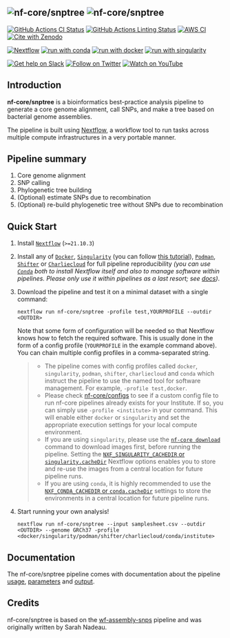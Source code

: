 ## ![nf-core/snptree](docs/images/nf-core/snptree_logo_light.png#gh-light-mode-only) ![nf-core/snptree](docs/images/nf-core/snptree_logo_dark.png#gh-dark-mode-only)

[![GitHub Actions CI Status](https://github.com/nf-core/snptree/workflows/nf-core%20CI/badge.svg)](https://github.com/nf-core/snptree/actions?query=workflow%3A%22nf-core+CI%22)
[![GitHub Actions Linting Status](https://github.com/nf-core/snptree/workflows/nf-core%20linting/badge.svg)](https://github.com/nf-core/snptree/actions?query=workflow%3A%22nf-core+linting%22)
[![AWS CI](https://img.shields.io/badge/CI%20tests-full%20size-FF9900?labelColor=000000&logo=Amazon%20AWS)](https://nf-co.re/snptree/results)
[![Cite with Zenodo](http://img.shields.io/badge/DOI-10.5281/zenodo.XXXXXXX-1073c8?labelColor=000000)](https://doi.org/10.5281/zenodo.XXXXXXX)

[![Nextflow](https://img.shields.io/badge/nextflow%20DSL2-%E2%89%A521.10.3-23aa62.svg?labelColor=000000)](https://www.nextflow.io/)
[![run with conda](http://img.shields.io/badge/run%20with-conda-3EB049?labelColor=000000&logo=anaconda)](https://docs.conda.io/en/latest/)
[![run with docker](https://img.shields.io/badge/run%20with-docker-0db7ed?labelColor=000000&logo=docker)](https://www.docker.com/)
[![run with singularity](https://img.shields.io/badge/run%20with-singularity-1d355c.svg?labelColor=000000)](https://sylabs.io/docs/)

[![Get help on Slack](http://img.shields.io/badge/slack-nf--core%20%23snptree-4A154B?labelColor=000000&logo=slack)](https://nfcore.slack.com/channels/snptree)
[![Follow on Twitter](http://img.shields.io/badge/twitter-%40nf__core-1DA1F2?labelColor=000000&logo=twitter)](https://twitter.com/nf_core)
[![Watch on YouTube](http://img.shields.io/badge/youtube-nf--core-FF0000?labelColor=000000&logo=youtube)](https://www.youtube.com/c/nf-core)

## Introduction

<!-- TODO nf-core: Write a 1-2 sentence summary of what data the pipeline is for and what it does -->

**nf-core/snptree** is a bioinformatics best-practice analysis pipeline to generate a core genome alignment, call SNPs, and make a tree based on bacterial genome assemblies.

The pipeline is built using [Nextflow](https://www.nextflow.io), a workflow tool to run tasks across multiple compute infrastructures in a very portable manner.

[//]: # (It uses Docker/Singularity containers making installation trivial and results highly reproducible. The [Nextflow DSL2]&#40;https://www.nextflow.io/docs/latest/dsl2.html&#41; implementation of this pipeline uses one container per process which makes it much easier to maintain and update software dependencies. Where possible, these processes have been submitted to and installed from [nf-core/modules]&#40;https://github.com/nf-core/modules&#41; in order to make them available to all nf-core pipelines, and to everyone within the Nextflow community!)

<!-- TODO nf-core: Add full-sized test dataset and amend the paragraph below if applicable -->

[//]: # (On release, automated continuous integration tests run the pipeline on a full-sized dataset on the AWS cloud infrastructure. This ensures that the pipeline runs on AWS, has sensible resource allocation defaults set to run on real-world datasets, and permits the persistent storage of results to benchmark between pipeline releases and other analysis sources. The results obtained from the full-sized test can be viewed on the [nf-core website]&#40;https://nf-co.re/snptree/results&#41;.)

## Pipeline summary

<!-- TODO nf-core: Fill in short bullet-pointed list of the default steps in the pipeline -->

1. Core genome alignment
2. SNP calling
3. Phylogenetic tree building
4. (Optional) estimate SNPs due to recombination
5. (Optional) re-build phylogenetic tree without SNPs due to recombination

## Quick Start

1. Install [`Nextflow`](https://www.nextflow.io/docs/latest/getstarted.html#installation) (`>=21.10.3`)

2. Install any of [`Docker`](https://docs.docker.com/engine/installation/), [`Singularity`](https://www.sylabs.io/guides/3.0/user-guide/) (you can follow [this tutorial](https://singularity-tutorial.github.io/01-installation/)), [`Podman`](https://podman.io/), [`Shifter`](https://nersc.gitlab.io/development/shifter/how-to-use/) or [`Charliecloud`](https://hpc.github.io/charliecloud/) for full pipeline reproducibility _(you can use [`Conda`](https://conda.io/miniconda.html) both to install Nextflow itself and also to manage software within pipelines. Please only use it within pipelines as a last resort; see [docs](https://nf-co.re/usage/configuration#basic-configuration-profiles))_.

3. Download the pipeline and test it on a minimal dataset with a single command:

   ```console
   nextflow run nf-core/snptree -profile test,YOURPROFILE --outdir <OUTDIR>
   ```

   Note that some form of configuration will be needed so that Nextflow knows how to fetch the required software. This is usually done in the form of a config profile (`YOURPROFILE` in the example command above). You can chain multiple config profiles in a comma-separated string.

   > - The pipeline comes with config profiles called `docker`, `singularity`, `podman`, `shifter`, `charliecloud` and `conda` which instruct the pipeline to use the named tool for software management. For example, `-profile test,docker`.
   > - Please check [nf-core/configs](https://github.com/nf-core/configs#documentation) to see if a custom config file to run nf-core pipelines already exists for your Institute. If so, you can simply use `-profile <institute>` in your command. This will enable either `docker` or `singularity` and set the appropriate execution settings for your local compute environment.
   > - If you are using `singularity`, please use the [`nf-core download`](https://nf-co.re/tools/#downloading-pipelines-for-offline-use) command to download images first, before running the pipeline. Setting the [`NXF_SINGULARITY_CACHEDIR` or `singularity.cacheDir`](https://www.nextflow.io/docs/latest/singularity.html?#singularity-docker-hub) Nextflow options enables you to store and re-use the images from a central location for future pipeline runs.
   > - If you are using `conda`, it is highly recommended to use the [`NXF_CONDA_CACHEDIR` or `conda.cacheDir`](https://www.nextflow.io/docs/latest/conda.html) settings to store the environments in a central location for future pipeline runs.

4. Start running your own analysis!

   <!-- TODO nf-core: Update the example "typical command" below used to run the pipeline -->

   ```console
   nextflow run nf-core/snptree --input samplesheet.csv --outdir <OUTDIR> --genome GRCh37 -profile <docker/singularity/podman/shifter/charliecloud/conda/institute>
   ```

## Documentation

The nf-core/snptree pipeline comes with documentation about the pipeline [usage](https://nf-co.re/snptree/usage), [parameters](https://nf-co.re/snptree/parameters) and [output](https://nf-co.re/snptree/output).

## Credits

nf-core/snptree is based on the [wf-assembly-snps](https://github.com/chrisgulvik/wf-assembly-snps) pipeline and was originally written by Sarah Nadeau.

[//]: # (We thank the following people for their extensive assistance in the development of this pipeline:)

<!-- TODO nf-core: If applicable, make list of people who have also contributed -->

[//]: # (## Contributions and Support)

[//]: # ()
[//]: # (If you would like to contribute to this pipeline, please see the [contributing guidelines]&#40;.github/CONTRIBUTING.md&#41;.)

[//]: # ()
[//]: # (For further information or help, don't hesitate to get in touch on the [Slack `#snptree` channel]&#40;https://nfcore.slack.com/channels/snptree&#41; &#40;you can join with [this invite]&#40;https://nf-co.re/join/slack&#41;&#41;.)

[//]: # (## Citations)

[//]: # ()
[//]: # (<!-- TODO nf-core: Add citation for pipeline after first release. Uncomment lines below and update Zenodo doi and badge at the top of this file. -->)

[//]: # (<!-- If you use  nf-core/snptree for your analysis, please cite it using the following doi: [10.5281/zenodo.XXXXXX]&#40;https://doi.org/10.5281/zenodo.XXXXXX&#41; -->)

[//]: # ()
[//]: # (<!-- TODO nf-core: Add bibliography of tools and data used in your pipeline -->)

[//]: # ()
[//]: # (An extensive list of references for the tools used by the pipeline can be found in the [`CITATIONS.md`]&#40;CITATIONS.md&#41; file.)

[//]: # ()
[//]: # (You can cite the `nf-core` publication as follows:)

[//]: # ()
[//]: # (> **The nf-core framework for community-curated bioinformatics pipelines.**)

[//]: # (>)

[//]: # (> Philip Ewels, Alexander Peltzer, Sven Fillinger, Harshil Patel, Johannes Alneberg, Andreas Wilm, Maxime Ulysse Garcia, Paolo Di Tommaso & Sven Nahnsen.)

[//]: # (>)

[//]: # (> _Nat Biotechnol._ 2020 Feb 13. doi: [10.1038/s41587-020-0439-x]&#40;https://dx.doi.org/10.1038/s41587-020-0439-x&#41;.)
